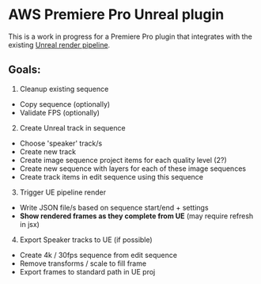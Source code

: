 # AWS Premiere Pro Unreal plugin

This is a work in progress for a Premiere Pro plugin that integrates with the existing [Unreal render pipeline](https://bitbucket.org/imagination/aws-unreal-renderpipeline).


## Goals:

1. Cleanup existing sequence
  - Copy sequence (optionally)
  - Validate FPS (optionally)

2. Create Unreal track in sequence
  - Choose 'speaker' track/s
  - Create new track
  - Create image sequence project items for each quality level (2?)
  - Create new sequence with layers for each of these image sequences
  - Create track items in edit sequence using this sequence

3. Trigger UE pipeline render
  - Write JSON file/s based on sequence start/end + settings
  - **Show rendered frames as they complete from UE** (may require refresh in jsx)

4. Export Speaker tracks to UE (if possible)
  - Create 4k / 30fps sequence from edit sequence
  - Remove transforms / scale to fill frame
  - Export frames to standard path in UE proj